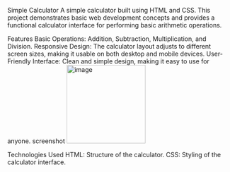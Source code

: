 Simple Calculator
A simple calculator built using HTML and CSS. This project demonstrates basic web development concepts and provides a functional calculator interface for performing basic arithmetic operations.

Features
Basic Operations: Addition, Subtraction, Multiplication, and Division.
Responsive Design: The calculator layout adjusts to different screen sizes, making it usable on both desktop and mobile devices.
User-Friendly Interface: Clean and simple design, making it easy to use for anyone.
screenshot
<img width="178" alt="image" src="https://github.com/user-attachments/assets/119b7005-2adc-4aae-90a1-c49e3b96b3df">

Technologies Used
HTML: Structure of the calculator.
CSS: Styling of the calculator interface.

